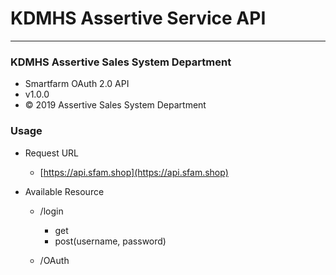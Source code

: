 # KDMHS Assertive Service API
---

### KDMHS Assertive Sales System Department
* Smartfarm OAuth 2.0 API
* v1.0.0
* © 2019 Assertive Sales System Department



### Usage

* Request URL
  * [https://api.sfam.shop](https://api.sfam.shop)

* Available Resource
  - /login
    * get
    * post(username, password) <!-- username: userid, password: user password-->

  - /OAuth
    